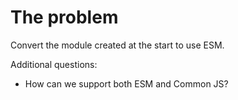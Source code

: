 # The problem

Convert the module created at the start to use ESM.

Additional questions:

 * How can we support both ESM and Common JS?


